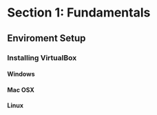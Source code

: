 # Section 1: Fundamentals #

## Enviroment Setup ##

### Installing VirtualBox ###

#### Windows ####

#### Mac OSX ####

#### Linux ####

